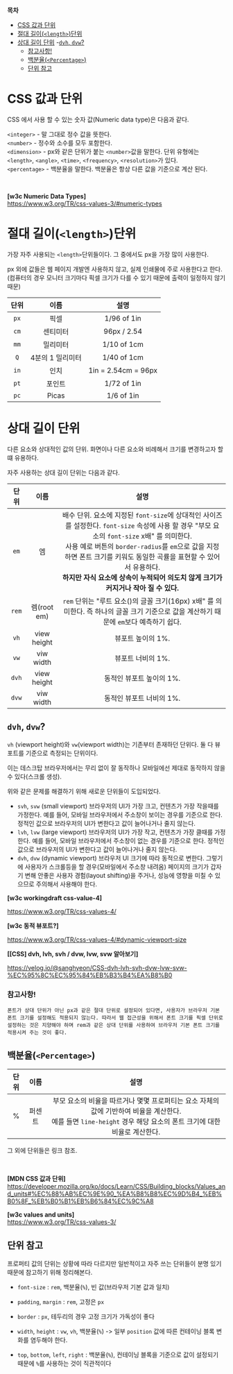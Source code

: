 **목차**
- [CSS 값과 단위](#css-값과-단위)
- [절대 길이(`<length>`)단위](#절대-길이length단위)
- [상대 길이 단위](#상대-길이-단위)
  -[`dvh`, `dvw`?](#dvh-dvw)
    - [참고사항!](#참고사항)
  - [백분율(`<Percentage>`)](#백분율percentage)
  - [단위 참고](#단위-참고)

# CSS 값과 단위

CSS 에서 사용 할 수 있는 숫자 값(Numeric data type)은 다음과 같다.

`<integer>` - 말 그대로 정수 값을 뜻한다.<br>
`<number>` - 정수와 소수를 모두 포함한다.<br>
`<dimension>` - px와 같은 단위가 붙는 `<number>`값을 말한다. 단위 유형에는 `<length>`, `<angle>`, `<time>`, `<frequency>`, `<resolution>`가 있다.<br>
`<percentage>` - 백분율을 말한다. 백분율은 항상 다른 값을 기준으로 계산 된다.<br>

<br>

**[w3c Numeric Data Types]** <br>
https://www.w3.org/TR/css-values-3/#numeric-types

# 절대 길이(`<length>`)단위

가장 자주 사용되는 `<length>`단위들이다. 그 중에서도 px을 가장 많이 사용한다.

px 외에 값들은 웹 페이지 개발엔 사용하지 않고, 실제 인쇄물에 주로 사용한다고 한다. (컴퓨터의 경우 모니터 크기마다 픽셀 크기가 다를 수 있기 때문에 출력이 일정하지 않기 때문)

|단위|이름|설명|
|:---:|:---:|:---:|
|`px`|픽셀|1/96 of 1in|
|`cm`|센티미터|96px / 2.54|
|`mm`|밀리미터|1/10 of 1cm|
|`Q`|4분의 1 밀리미터|1/40 of 1cm|
|`in`|인치|1in = 2.54cm = 96px|
|`pt`|포인트|1/72 of 1in|
|`pc`|Picas|1/6 of 1in|


# 상대 길이 단위

다른 요소와 상대적인 값의 단위. 화면이나 다른 요소와 비례해서 크기를 변경하고자 할 떄 유용하다.

자주 사용하는 상대 길이 단위는 다음과 같다.

|단위|이름|설명|
|:---:|:---:|:---:|
|`em`|엠|배수 단위. 요소에 지정된 `font-size`에 상대적인 사이즈를 설정한다. `font-size` 속성에 사용 할 경우 "부모 요소의 `font-size` x배" 를 의미한다. <br>사용 예로 버튼의 `border-radius`를 `em`으로 값을 지정하면 폰트 크기를 키워도 동일한 곡률을 표현할 수 있어서 유용하다. <br> **하지만 자식 요소에 상속이 누적되어 의도치 않게 크기가 커지거나 작아 질 수 있다.**| 
|`rem`|렘(root em)| `rem` 단위는 "루트 요소(<html>)의 글꼴 크기(16px) x배" 를 의미한다. 즉 하나의 글꼴 크기 기준으로 값을 계산하기 때문에 `em`보다 예측하기 쉽다.|
|`vh`|view height|뷰포트 높이의 1%.| 
|`vw`|viw width|뷰포트 너비의 1%.|
|`dvh`|view height|동적인 뷰포트 높이의 1%.| 
|`dvw`|viw width|동적인 뷰포트 너비의 1%.|

## `dvh`, `dvw`?

`vh` (viewport height)와 `vw`(viewport width)는 기존부터 존재하던 단위다.
둘 다 뷰포트를 기준으로 측정되는 단위이다.

이는 데스크탑 브라우저에서는 무리 없이 잘 동작하나 모바일에선 제대로 동작하지 않을 수 있다(스크롤 생성).

위와 같은 문제를 해결하기 위해 새로운 단위들이 도입되었다.

- `svh`, `svw` (small viewport)
브라우저의 UI가 가장 크고, 컨텐츠가 가장 작을때를 가정한다.
예를 들어, 모바일 브라우저에서 주소창이 보이는 경우를 기준으로 한다.
정적인 값으로 브라우저의 UI가 변한다고 값이 늘어나거나 줄지 않는다.
- `lvh`, `lvw` (large viewport)
브라우저의 UI가 가장 작고, 컨텐츠가 가장 클때를 가정한다.
예를 들어, 모바일 브라우저에서 주소창이 없는 경우를 기준으로 한다.
정적인 값으로 브라우저의 UI가 변한다고 값이 늘어나거나 줄지 않는다.
- `dvh`, `dvw` (dynamic viewport)
브라우저 UI 크기에 따라 동적으로 변한다.
그렇기에 사용자가 스크롤등을 할 경우(모바일에서 주소창 내려옴) 페이지의 크기가 갑자기 변해 안좋은 사용자 경험(layout shifting)을 주거나, 성능에 영향을 미칠 수 있으므로 주의해서 사용해야 한다.

**[w3c workingdraft css-value-4]**

https://www.w3.org/TR/css-values-4/

**[w3c 동적 뷰포트?]**

https://www.w3.org/TR/css-values-4/#dynamic-viewport-size

**[[CSS] dvh, lvh, svh / dvw, lvw, svw 알아보기]**

https://velog.io/@sanghyeon/CSS-dvh-lvh-svh-dvw-lvw-svw-%EC%95%8C%EC%95%84%EB%B3%B4%EA%B8%B0

### 참고사항!
```
폰트가 상대 단위가 아닌 px과 같은 절대 단위로 설정되어 있다면, 사용자가 브라우저 기본 폰트 크기를 설정해도 적용되지 않는다. 따라서 웹 접근성을 위해서 폰트 크기를 픽셀 단위로 설정하는 것은 지양해야 하며 rem과 같은 상대 단위를 사용하여 브라우저 기본 폰트 크기를 적용시켜 주는 것이 좋다.
```
## 백분율(`<Percentage>`)

|단위|이름|설명|
|:---:|:---:|:---:|
|% |퍼센트|부모 요소의 비율을 따르거나 몇몇 프로퍼티는 요소 자체의 값에 기반하여 비율을 계산한다. <br> 예를 들면 `line-height` 경우 해당 요소의 폰트 크기에 대한 비율로 계산한다.|

그 외에 단위들은 링크 참조.

<br>

**[MDN CSS 값과 단위]** <br>
https://developer.mozilla.org/ko/docs/Learn/CSS/Building_blocks/Values_and_units#%EC%88%AB%EC%9E%90_%EA%B8%B8%EC%9D%B4_%EB%B0%8F_%EB%B0%B1%EB%B6%84%EC%9C%A8

**[w3c values and units]** <br>
https://www.w3.org/TR/css-values-3/


## 단위 참고

프로퍼티 값의 단위는 상황에 따라 다르지만 일반적이고 자주 쓰는 단위들이 분명 있기 때문에 참고하기 위해 정리해본다.

+ `font-size` : `rem`, 백분율(`%`), 빈 값(브라우저 기본 값과 일치)

+ `padding`, `margin` 
: `rem`, 고정은 `px`

+ `border`
: `px`, 테두리의 경우 고정 크기가 가독성이 좋다

+ `width`, `height` 
: `vw`, `vh`, 백분율(`%`) -> 일부 `position` 값에 따른 컨테이닝 블록 변화를 염두해야 한다.

<!-- + min-width, min-height ..
 -> 보통 고정 값? -->

+ `top`, `bottom`, `left`, `right` :
 백분율(`%`), 컨테이닝 블록을 기준으로 값이 설정되기 때문에 `%`를 사용하는 것이 직관적이다

